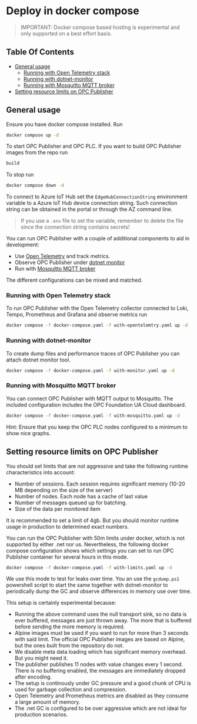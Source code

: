 # Deploy in docker compose <!-- omit in toc -->

> IMPORTANT: Docker compose based hosting is experimental and only supported on a best effort basis.

## Table Of Contents <!-- omit in toc -->

- [General usage](#general-usage)
  - [Running with Open Telemetry stack](#running-with-open-telemetry-stack)
  - [Running with dotnet-monitor](#running-with-dotnet-monitor)
  - [Running with Mosquitto MQTT broker](#running-with-mosquitto-mqtt-broker)
- [Setting resource limits on OPC Publisher](#setting-resource-limits-on-opc-publisher)

## General usage

Ensure you have docker compose installed. Run

```bash
docker compose up -d
```

To start OPC Publisher and OPC PLC. If you want to build OPC Publisher images from the repo run

```cmd
build
```

To stop run

```bash
docker compose down -d
```

To connect to Azure IoT Hub set the `EdgeHubConnectionString` environment variable to a Azure IoT Hub device connection string. Such connection string can be obtained in the portal or through the AZ command line.

> If you use a `.env` file to set the variable, remember to delete the file since the connection string contains secrets!

You can run OPC Publisher with a couple of additional components to aid in development:

- Use [Open Telemetry](#running-with-open-telemetry-stack) and track metrics.
- Observe OPC Publisher under [dotnet monitor](#running-with-dotnet-monitor)
- Run with [Mosquitto MQTT broker](#running-with-mosquitto-mqtt-broker)

The different configurations can be mixed and matched.

### Running with Open Telemetry stack

To run OPC Publisher with the Open Telemetry collector connected to Loki, Tempo, Prometheus and Grafana and observe metrics run

```bash
docker compose -f docker-compose.yaml -f with-opentelemtry.yaml up -d
```

### Running with dotnet-monitor

To create dump files and performance traces of OPC Publisher you can attach dotnet monitor tool.

```bash
docker compose -f docker-compose.yaml -f with-monitor.yaml up -d
```

### Running with Mosquitto MQTT broker

You can connect OPC Publisher with MQTT output to Mosquitto. The included configuration includes the OPC Foundation UA Cloud dashboard.

```bash
docker compose -f docker-compose.yaml -f with-mosquitto.yaml up -d
```

Hint: Ensure that you keep the OPC PLC nodes configured to a minimum to show nice graphs.

## Setting resource limits on OPC Publisher

You should set limits that are not aggressive and take the following runtime characteristics into account:

- Number of sessions.  Each session requires significant memory (10-20 MB depending on the size of the server)
- Number of nodes. Each node has a cache of last value
- Number of messages queued up for batching.
- Size of the data per monitored item

It is recommended to set a limit of 4gb. But you should monitor runtime usage in production to determined exact numbers.

You can run the OPC Publisher with 50m limits under docker, which is not supported by either .net nor us. Nevertheless, the following docker compose configuration shows which settings you can set to run OPC Publisher container for several hours in this mode.

```bash
docker compose -f docker-compose.yaml -f with-limits.yaml up -d
```

We use this mode to test for leaks over time. You an use the `gcdump.ps1` powershell script to start the same together with dotnet-monitor to periodically dump the GC and observe differences in memory use over time.

This setup is certainly experimental because:

- Running the above command uses the null transport sink, so no data is ever buffered, messages are just thrown away. The more that is buffered before sending the more memory is required.
- Alpine images must be used if you want to run for more than 3 seconds with said limit. The official OPC Publisher images are based on Alpine, but the ones built from the repository do not.
- We disable meta data loading which has significant memory overhead. But you might need it.
- The publisher publishes 11 nodes with value changes every 1 second. There is no buffering enabled, the messages are immediately dropped after encoding.
- The setup is continously under GC pressure and a good chunk of CPU is used for garbage collection and compression.
- Open Telemetry and Prometheus metrics are disabled as they consume a large amount of memory.
- The .net GC is configured to be over aggressive which are not ideal for production scenarios.
